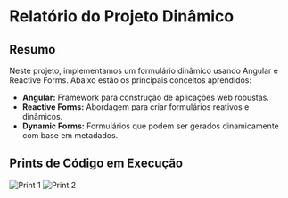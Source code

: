 # Relatório do Projeto Dinâmico

## Resumo

Neste projeto, implementamos um formulário dinâmico usando Angular e Reactive Forms. Abaixo estão os principais conceitos aprendidos:

- **Angular:** Framework para construção de aplicações web robustas.
- **Reactive Forms:** Abordagem para criar formulários reativos e dinâmicos.
- **Dynamic Forms:** Formulários que podem ser gerados dinamicamente com base em metadados.

## Prints de Código em Execução

![Print 1](caminho/do/seu/print1.png)
![Print 2](caminho/do/seu/print2.png)
